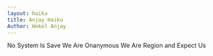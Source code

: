```yaml
---
layout: haiku
title: Anjay Haiku
Author: Hekel Anjay
---
```


No System Is Save
We Are Onanymous
We Are Region and Expect Us
